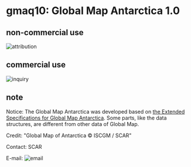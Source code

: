 # gmaq10: Global Map Antarctica 1.0
## non-commercial use
![attribution](https://globalmaps.github.io/globalmaps/attribution.png)
## commercial use
![inquiry](https://globalmaps.github.io/globalmaps/inquiry.png)

## note
Notice: The Global Map Antarctica was developed based on [the Extended Specifications for Global Map Antarctica](060615ATA_SPECIFICATIONS.pdf). Some parts, like the data structures, are different from other data of Global Map.

Credit: "Global Map of Antarctica © ISCGM / SCAR"

Contact: SCAR 

E-mail: ![email](https://www.iscgm.org/gmd/images/email/antarctica.png)

